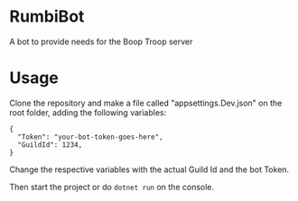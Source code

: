 # RumbiBot

A bot to provide needs for the Boop Troop server

# Usage

Clone the repository and make a file called "appsettings.Dev.json" on the root folder, adding the following variables:

```
{
  "Token": "your-bot-token-goes-here",
  "GuildId": 1234,
}

```

Change the respective variables with the actual Guild Id and the bot Token.

Then start the project or do `dotnet run` on the console.
